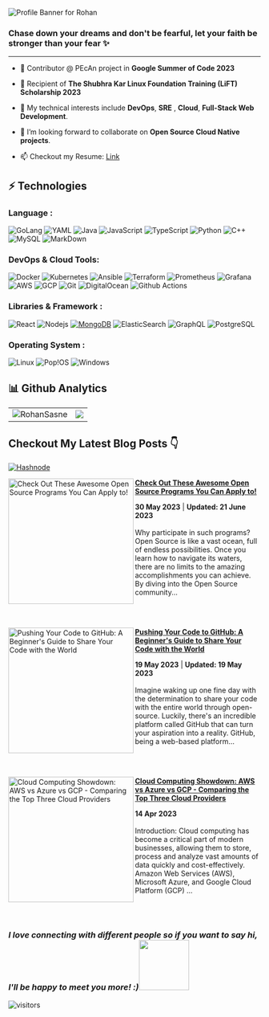 ![Profile Banner for Rohan](https://github.com/RohanSasne/RohanSasne/assets/110545952/d866c5fb-4cc6-406a-be7c-14c0f1590c9e)

### **Chase down your dreams and don't be fearful, let your faith be stronger than your fear ✨**

<!--
**RohanSasne/RohanSasne** is a ✨ _special_ ✨ repository because its `README.md` (this file) appears on your GitHub profile.

Here are some ideas to get you started:

- 🔭 I’m currently working on ...
- 🌱 I’m currently learning ...
- 👯 I’m looking to collaborate on ...
- 🤔 I’m looking for help with ...
- 💬 Ask me about ...
- 📫 How to reach me: ...
- 😄 Pronouns: ...
- ⚡ Fun fact: ...
-->
---

- 🌱 Contributor @ PEcAn project in **Google Summer of Code 2023**

- 🔭 Recipient of **The Shubhra Kar Linux Foundation Training (LiFT) Scholarship 2023**
- 💬 My technical interests include **DevOps**, **SRE** , **Cloud**, **Full-Stack Web Development**. 
- 👯 I’m looking forward to collaborate on **Open Source Cloud Native projects**.

- 📫 Checkout my Resume: [Link](https://docs.google.com/document/d/1TJn1g5yXoCHKPXZzDXASl0UZ6_qQZJsI/edit?usp=sharing&ouid=114774202429783954390&rtpof=true&sd=true)


## ⚡ Technologies

### Language :
![GoLang](https://img.shields.io/badge/Go-00ADD8?style=for-the-badge&logo=go&logoColor=white)
![YAML](https://img.shields.io/badge/YAML-000000?style=for-the-badge&logo=yaml&logoColor=white)
![Java](https://img.shields.io/badge/Java-ED8B00?style=for-the-badge&logo=openjdk&logoColor=white)
![JavaScript](https://img.shields.io/badge/JavaScript-323330?style=for-the-badge&logo=javascript&logoColor=F7DF1E)
![TypeScript](https://img.shields.io/badge/TypeScript-007ACC?style=for-the-badge&logo=typescript&logoColor=white)
![Python](https://img.shields.io/badge/Python-14354C?style=for-the-badge&logo=python&logoColor=white)
![C++](https://img.shields.io/badge/C%2B%2B-00599C?style=for-the-badge&logo=c%2B%2B&logoColor=white)
![MySQL](https://img.shields.io/badge/MySQL-00000F?style=for-the-badge&logo=mysql&logoColor=white)
![MarkDown](https://img.shields.io/badge/Markdown-000000?style=for-the-badge&logo=markdown&logoColor=white)

### DevOps & Cloud Tools:

![Docker](https://img.shields.io/badge/-Docker-black?style=flat-square&logo=docker)
![Kubernetes](https://img.shields.io/badge/-Kubernetes-black?style=flat-square&logo=kubernetes)
![Ansible](https://img.shields.io/badge/-Ansible-black?style=flat-square&logo=ansible)
![Terraform](https://img.shields.io/badge/-Terraform-black?style=flat-square&logo=terraform)
![Prometheus](https://img.shields.io/badge/-Prometheus-black?style=flat-square&logo=prometheus)
![Grafana](https://img.shields.io/badge/-Grafana-black?style=flat-square&logo=grafana)
![AWS](https://img.shields.io/badge/-AWS-black?style=flat-square&logo=amazon-aws)
![GCP](https://img.shields.io/badge/-GCP-black?style=flat-square&logo=google-cloud)
![Git](https://img.shields.io/badge/-Git-black?style=flat-square&logo=git)
![DigitalOcean](https://img.shields.io/badge/-Digital%20Ocean-darkblue?style=flat-square&logo=digitalocean)
![Github Actions](https://img.shields.io/badge/-Github%20Actions-black?style=flat-square&logo=github-actions)



### Libraries & Framework :

![React](https://img.shields.io/badge/-React-black?style=flat-square&logo=react)
![Nodejs](https://img.shields.io/badge/-Nodejs-black?style=flat-square&logo=Node.js)
<a href="#"><img alt="MongoDB" src ="https://img.shields.io/badge/MongoDB-%234ea94b.svg?logo=mongodb&logoColor=white"></a>
![ElasticSearch](https://img.shields.io/badge/-ElasticSearch-005571?style=flat-square&logo=elasticsearch)
![GraphQL](https://img.shields.io/badge/-GraphQL-E10098?style=flat-square&logo=graphql)
![PostgreSQL](https://img.shields.io/badge/-PostgreSQL-336791?style=flat-square&logo=postgresql)


### Operating System :

![Linux](https://img.shields.io/badge/Linux-FCC624?style=for-the-badge&logo=linux&logoColor=black)
![Pop!OS](https://img.shields.io/badge/Pop!_OS-48B9C7?style=for-the-badge&logo=Pop!_OS&logoColor=white)
![Windows](https://img.shields.io/badge/Windows-0078D6?style=for-the-badge&logo=windows&logoColor=white)
## 📊 Github Analytics
 <table>
  <tr>
   
<td><img src="https://github-readme-streak-stats.herokuapp.com?user=RohanSasne&theme=nightowl&border_radius=4.3&mode=weekly" alt="RohanSasne"/>
    <td><img src="https://github-readme-stats-sigma-five.vercel.app/api?username=RohanSasne&count_private=true&show_icons=true&theme=nightowl" /></td>
  </tr>
</table>

## Checkout My Latest Blog Posts 👇
[![Hashnode](https://img.shields.io/badge/Hashnode-2962FF?style=for-the-badge&logo=hashnode&logoColor=white)](https://blog.rohansasne.tech/)
<!-- HASHNODE_BLOG:START -->
<p align="left">
<a href="https://rohansasne30.hashnode.dev//check-out-these-awesome-open-source-programs-you-can-apply-to" title="Check Out These Awesome Open Source Programs You Can Apply to!"><img src="https://cdn.hashnode.com/res/hashnode/image/upload/v1684910014647/28e93d25-7529-4d10-889a-5c5c4f494ad6.png" alt="Check Out These Awesome Open Source Programs You Can Apply to!" width="250px" align="left" /></a>
<a href="https://rohansasne30.hashnode.dev//check-out-these-awesome-open-source-programs-you-can-apply-to" title="Check Out These Awesome Open Source Programs You Can Apply to!"><strong>Check Out These Awesome Open Source Programs You Can Apply to!</strong></a>
<div><strong>30 May 2023</strong> | <strong>Updated: 21 June 2023</strong></div>
<br/> Why participate in such programs?
Open Source is like a vast ocean, full of endless possibilities. Once you learn how to navigate its waters, there are no limits to the amazing accomplishments you can achieve. By diving into the Open Source community... </p> <br/> <br/>
<p align="left">
<a href="https://rohansasne30.hashnode.dev//pushing-your-code-to-github" title="Pushing Your Code to GitHub: A Beginner's Guide to Share Your Code with the World"><img src="https://cdn.hashnode.com/res/hashnode/image/upload/v1684520517928/2c8b3745-9d26-4519-8153-78700a797a54.jpeg" alt="Pushing Your Code to GitHub: A Beginner's Guide to Share Your Code with the World" width="250px" align="left" /></a>
<a href="https://rohansasne30.hashnode.dev//pushing-your-code-to-github" title="Pushing Your Code to GitHub: A Beginner's Guide to Share Your Code with the World"><strong>Pushing Your Code to GitHub: A Beginner's Guide to Share Your Code with the World</strong></a>
<div><strong>19 May 2023</strong> | <strong>Updated: 19 May 2023</strong></div>
<br/> Imagine waking up one fine day with the determination to share your code with the entire world through open-source. Luckily, there's an incredible platform called GitHub that can turn your aspiration into a reality.
GitHub, being a web-based platform... </p> <br/> <br/>
<p align="left">
<a href="https://rohansasne30.hashnode.dev//cloud-computing-showdown-aws-vs-azure-vs-gcp-comparing-the-top-three-cloud-providers" title="Cloud Computing Showdown: AWS vs Azure vs GCP - Comparing the Top Three Cloud Providers"><img src="https://cdn.hashnode.com/res/hashnode/image/upload/v1681478176058/65130f74-1040-4442-aa15-79bf38d15a4b.webp" alt="Cloud Computing Showdown: AWS vs Azure vs GCP - Comparing the Top Three Cloud Providers" width="250px" align="left" /></a>
<a href="https://rohansasne30.hashnode.dev//cloud-computing-showdown-aws-vs-azure-vs-gcp-comparing-the-top-three-cloud-providers" title="Cloud Computing Showdown: AWS vs Azure vs GCP - Comparing the Top Three Cloud Providers"><strong>Cloud Computing Showdown: AWS vs Azure vs GCP - Comparing the Top Three Cloud Providers</strong></a>
<div><strong>14 Apr 2023</strong></div>
<br/> Introduction:
Cloud computing has become a critical part of modern businesses, allowing them to store, process and analyze vast amounts of data quickly and cost-effectively. Amazon Web Services (AWS), Microsoft Azure, and Google Cloud Platform (GCP) ... </p> <br/> <br/>
<!-- HASHNODE_BLOG:END -->

### <em><b>I love connecting with different people</b> so if you want to say <b>hi, I'll be happy to meet you more!</b> :)<img src="https://media.giphy.com/media/LnQjpWaON8nhr21vNW/giphy.gif" width="100"></em>

![visitors](https://visitor-badge.laobi.icu/badge?page_id=RohanSasne.RohanSasne)
